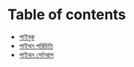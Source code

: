# Table of contents
* [পাইবুক ](README.md)
* [পাইথন পরিচিতি ](start_page/intro.md)
* [পাইথন সেটআপ ](README.md)
